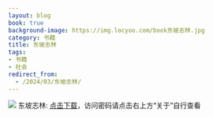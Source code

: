 ```yaml
---
layout: blog
book: true
background-image: https://img.locyoo.com/book东坡志林.jpg
category: 书籍
title: 东坡志林
tags:
- 书籍
- 社会
redirect_from:
  - /2024/03/东坡志林/
---
```

![](https://img.locyoo.com/book东坡志林.jpg)
东坡志林: <a name = "ref1" href="https://url18.ctfile.com/f/50983618-1268598406-065bd0?p=3619">点击下载</a>，访问密码请点击右上方“关于”自行查看